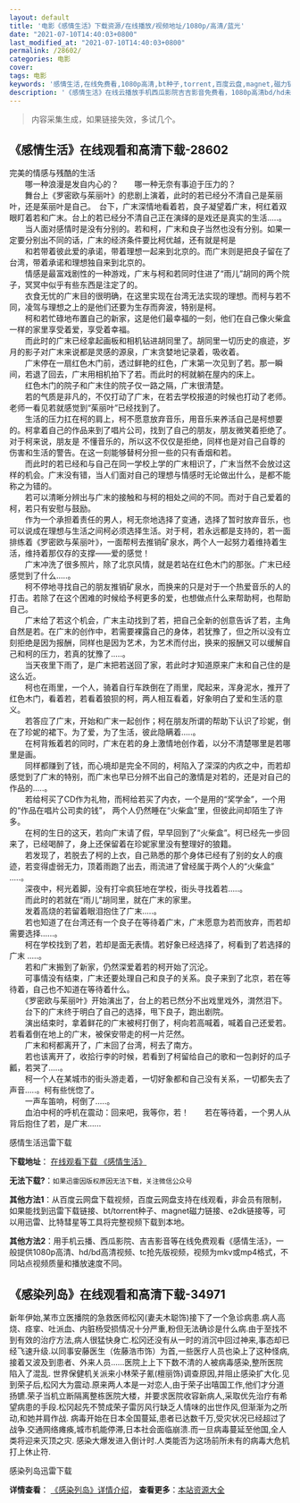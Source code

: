 ```yaml
---
layout: default
title: '电影《感情生活》下载资源/在线播放/视频地址/1080p/高清/蓝光'
date: "2021-07-10T14:40:03+0800"
last_modified_at: "2021-07-10T14:40:03+0800"
permalink: /28602/
categories: 电影
cover:
tags: 电影
keywords: '感情生活,在线免费看,1080p高清,bt种子,torrent,百度云盘,magnet,磁力链,迅雷下载资源'
description: '《感情生活》在线云播放手机西瓜影院吉吉影音免费看，1080p高清bd/hd未删减完整版和tc抢先枪版，mkv/mp4格式，附带bt/torrent种子、magnet/磁力链、百度云盘、网盘资源迅雷下载链接'
---
```


>内容采集生成，如果链接失效，多试几个。


## 《感情生活》在线观看和高清下载-28602

完美的情感与残酷的生活<br />　　哪一种浪漫是发自内心的？　　哪一种无奈有事迫于压力的？<br />　　舞台上《罗密欧与茱丽叶》的悲剧上演着，此时的若已经分不清自己是茱丽叶，还是茱丽叶是自己。　台下，广末深情地看着若，良子凝望着广末，柯红着双眼盯着若和广末。台上的若已经分不清自己正在演绎的是戏还是真实的生活.....。<br />　　当人面对感情时是没有分别的。若和柯，广末和良子当然也没有分别。如果一定要分别出不同的话，广末的经济条件要比柯优越，还有就是柯是<br />　　和若带着彼此爱的承诺，带着理想一起来到北京的。而广末则是把良子留在了台湾，带着承诺和理想独自来到北京的。<br />　　情感是最富戏剧性的一种游戏，广末与柯和若同时住进了&ldquo;雨儿”胡同的两个院子，冥冥中似乎有些东西是注定了的。<br />　　衣食无忧的广末目的很明确，在这里实现在台湾无法实现的理想。而柯与若不同，凌驾与理想之上的是他们还要为生存而奔波，特别是柯。<br />　　柯和若忙碌地布置自己的新家，这是他们最幸福的一刻，他们在自己像火柴盒一样的家里享受着爱，享受着幸福。<br />　　而此时的广末已经拿起画板和相机钻进胡同里了。胡同里一切历史的痕迹，岁月的影子对广末来说都是灵感的源泉，广末贪婪地记录着，吸收着。<br />　　广末停在一扇红色木门前，透过鲜艳的红色，广末第一次见到了若。那一瞬间，若退了回去，广末用相机拍下了若。而此时的柯就躺在屋内的床上。<br />　　红色木门的院子和广末住的院子仅一路之隔，广末很清楚。<br />　　若的气质是非凡的，不仅打动了广末，在若去学校报道的时候也打动了老师。老师一看见若就感觉到&ldquo;茱丽叶&rdquo;已经找到了。<br />　　生活的压力扛在柯的肩上，柯不愿意放弃音乐，用音乐来养活自己是柯想要的。柯拿着自己的作品来到了唱片公司，找到了自己的朋友，朋友微笑着拒绝了。对于柯来说，朋友是 不懂音乐的，所以这不仅仅是拒绝，同样也是对自己自尊的伤害和生活的警告。在这一刻能够替柯分担一些的只有香烟和若。<br />　　而此时的若已经和与自己在同一学校上学的广末相识了，广末当然不会放过这样的机会。广末没有错，当人们面对自己的理想与情感时无论做出什么，是都不能称之为错的。<br />　　若可以清晰分辨出与广末的接触和与柯的相处之间的不同。而对于自己爱着的柯，若只有安慰与鼓励。<br />　　作为一个承担着责任的男人，柯无奈地选择了变通，选择了暂时放弃音乐，也可以说成在理想与生活之间柯必须选择生活。对于柯，若永远都是支持的，若一面排练着《罗密欧与茱丽叶》，一面帮柯去推销矿泉水，两个人一起努力着维持着生活，维持着那仅存的支撑——爱的感觉！<br />　　广末冲洗了很多照片，除了北京风情，就是若站在红色木门的那张。广末已经感觉到了什么.....。<br />　　柯不停地寻找自己的朋友推销矿泉水，而换来的只是对于一个热爱音乐的人的打击。若除了在这个困难的时候给予柯更多的爱，也想做点什么来帮助柯，也帮助自己。<br />　　广末给了若这个机会，广末主动找到了若，把自己全新的创意告诉了若，主角自然是若。在广末的创作中，若需要裸露自己的身体，若犹豫了，但之所以没有立刻拒绝是因为报酬，同样也是因为艺术，为艺术而付出，换来的报酬又可以缓解自己和柯的压力，若真的犹豫了.....。<br />　　当天夜里下雨了，是广末把若送回了家，若此时才知道原来广末和自己住的是这么近。<br />　　柯也在雨里，一个人，骑着自行车跌倒在了雨里，爬起来，浑身泥水，推开了红色木门，看着若，若看着狼狈的柯，两人相互看着，好象明白了爱和生活的意义。<br />　　若答应了广末，开始和广末一起创作；柯在朋友所谓的帮助下认识了珍妮，倒在了珍妮的裙下。为了爱，为了生活，彼此隐瞒着.....。<br />　　在柯背叛着若的同时，广末在若的身上激情地创作着，以分不清楚哪里是若哪里是画。<br />　　同样都赚到了钱，而心境却是完全不同的，柯陷入了深深的内疚之中，而若却感觉到了广末的特别，而广末也早已分辨不出自己的激情是对若的，还是对自己的作品的.....。<br />　　若给柯买了CD作为礼物，而柯给若买了内衣，一个是用的“奖学金&rdquo;，一个用的&ldquo;作品在唱片公司卖的钱”， 两个人仍然睡在&ldquo;火柴盒&rdquo;里，但彼此间却陌生了许多。<br />　　在柯的生日的这天，若向广末请了假，早早回到了“火柴盒&rdquo;。柯已经先一步回来了，已经喝醉了，身上还保留着在珍妮家里没有整理好的狼籍。<br />　　若发现了，若脱去了柯的上衣，自己熟悉的那个身体已经有了别的女人的痕迹，若变得虚弱无力，顶着雨跑了出去，雨流进了曾经属于两个人的“火柴盒&rdquo; .....。<br />　　深夜中，柯光着脚，没有打伞疯狂地在学校，街头寻找着若.....。<br />　　而此时的若就在&ldquo;雨儿”胡同里，就在广末的家里。<br />　　发着高烧的若留着眼泪抱住了广末.....。<br />　　若也知道了在台湾还有一个良子在等待着广末，广末愿意为若而放弃，而若却需要选择......。<br />　　柯在学校找到了若，若却是面无表情。若好象已经选择了，柯看到了若选择的广末 .....。<br />　　若和广末搬到了新家，仍然深爱着若的柯开始了沉沦。<br />　　可事情没有结束，广末还要处理自己和良子的关系。良子来到了北京，若在等待着，自己也不知道在等待着什么。<br />　　《罗密欧与茱丽叶》开始演出了，台上的若已然分不出戏里戏外，潸然泪下。<br />　　台下的广末终于明白了自己的选择，甩下良子，跑出剧院。<br />　　演出结束时，拿着鲜花的广末被柯打倒了，柯向若高喊着，喊着自己还爱若。若看着倒在地上的广末，被保安带走的柯一片茫然。<br />　　广末和柯都离开了，广末回了台湾，柯去了南方。<br />　　若也该离开了，收拾行李的时候，若看到了柯留给自己的歌和一包剥好的瓜子瓤，若哭了.....。<br />　　柯一个人在某城市的街头游走着，一切好象都和自己没有关系，一切都失去了声音.....。柯有些恍惚了。<br />　　一声车笛响，柯倒了.....。<br />　　血泊中柯的呼机在震动：回来吧，我等你，若！　　若在等待着，一个男人从背后抱住了若，是广末......


感情生活迅雷下载

**下载地址**： [在线观看下载 《感情生活》](https://www.993dy.com//vod-detail-id-19911.html) 


**无法下载?**：`如果迅雷因版权原因无法下载，关注微信公众号 `

**其他方法1**：从百度云网盘下载视频，百度云网盘支持在线观看，非会员有限制，如果能找到迅雷下载链接、bt/torrent种子、magnet磁力链接、e2dk链接等，可以用迅雷、比特彗星等工具将完整视频下载到本地。

**其他方法2**：用手机云播、西瓜影院、吉吉影音等在线免费观看《感情生活》，一般提供1080p高清、hd/bd高清视频、tc抢先版视频，视频为mkv或mp4格式，不同站点视频质量和播放速度不同。


## 《感染列岛》在线观看和高清下载-34971

新年伊始,某市立医播院的急救医师松冈(妻夫木聪饰)接下了一个急诊病患.病人高烧、痉挛、吐派血、内脏杨受损情况十分严重,粉但无法确诊是什么病.由于至找不到有效的治疗方法,病人很猛快身亡.松冈还没有从一时的消沉中回过神来,事态却已经飞速升级.以同事安藤医生（佐藤浩市饰）为首,一些医疗人员也染上了这种怪病,接着又波及到患者、外来人员&hellip;…医院上上下下数不清的人被病毒感染,整所医院陷入了混乱. 世界保健机关派来小林荣子氰(檀丽饰)调查原因,并阻止感染扩大化.见到荣子后,松冈大为震动.原来两人本是一对恋人,由于荣子出嘻国工作,他们才分道扬镳.荣子当机立断隔离整栋医院大楼，并要求医院收容新病人,采取优先治疗有希望病患的手段.松冈起先不赞成荣子雷厉风行缺乏人情味的出世作风,但渐渐为之所动,和她并肩作战. 病毒开始在日本全国蔓延,患者已达数千万,受灾状况已经超过了战争.交通网络瘫痪,城市机能停滞,日本社会面临崩溃.而一旦病毒蔓延至他国,全人类将迎来灭顶之灾. 感染大爆发进入倒计时.人类能否为这场前所未有的病毒大危机打上休止符.


感染列岛迅雷下载

**详情查看**： [《感染列岛》详情介绍](/movie/34971/)， **查看更多**：[本站资源大全](/movie/t/all/)


